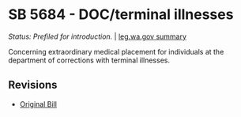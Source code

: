 # SB 5684 - DOC/terminal illnesses
*Status: Prefiled for introduction.* | [leg.wa.gov summary](https://app.leg.wa.gov/billsummary?BillNumber=5684&Year=2021)

Concerning extraordinary medical placement for individuals at the department of corrections with terminal illnesses.

## Revisions
* [Original Bill](1/)